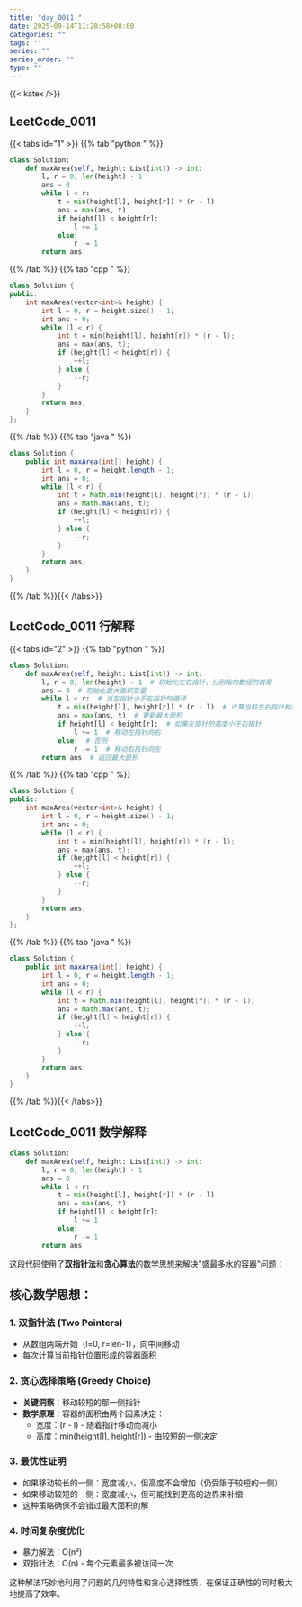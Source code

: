 ```yaml
---
title: "day_0011 "
date: 2025-09-14T11:28:58+08:00
categories: ""
tags: ""
series: ""
series_order: ""
type: ""
---
```


{{< katex />}}


## LeetCode_0011 

{{< tabs id="1" >}}
{{% tab "python " %}}

```python 
class Solution:
    def maxArea(self, height: List[int]) -> int:
        l, r = 0, len(height) - 1
        ans = 0
        while l < r:
            t = min(height[l], height[r]) * (r - l)
            ans = max(ans, t)
            if height[l] < height[r]:
                l += 1
            else:
                r -= 1
        return ans 
```

{{% /tab %}}
{{% tab "cpp " %}}

```cpp 
class Solution {
public:
    int maxArea(vector<int>& height) {
        int l = 0, r = height.size() - 1;
        int ans = 0;
        while (l < r) {
            int t = min(height[l], height[r]) * (r - l);
            ans = max(ans, t);
            if (height[l] < height[r]) {
                ++l;
            } else {
                --r;
            }
        }
        return ans;
    }
}; 
```

{{% /tab %}}
{{% tab "java " %}}

```java 
class Solution {
    public int maxArea(int[] height) {
        int l = 0, r = height.length - 1;
        int ans = 0;
        while (l < r) {
            int t = Math.min(height[l], height[r]) * (r - l);
            ans = Math.max(ans, t);
            if (height[l] < height[r]) {
                ++l;
            } else {
                --r;
            }
        }
        return ans;
    }
} 
```

{{% /tab %}}{{< /tabs>}}

## LeetCode_0011  行解释

{{< tabs id="2" >}}
{{% tab "python " %}}

```python
class Solution:
    def maxArea(self, height: List[int]) -> int:
        l, r = 0, len(height) - 1  # 初始化左右指针，分别指向数组的首尾
        ans = 0  # 初始化最大面积变量
        while l < r:  # 当左指针小于右指针时循环
            t = min(height[l], height[r]) * (r - l)  # 计算当前左右指针构成的容器面积
            ans = max(ans, t)  # 更新最大面积
            if height[l] < height[r]:  # 如果左指针的高度小于右指针
                l += 1  # 移动左指针向右
            else:  # 否则
                r -= 1  # 移动右指针向左
        return ans  # 返回最大面积
```

{{% /tab %}}
{{% tab "cpp " %}}

```cpp 
class Solution {
public:
    int maxArea(vector<int>& height) {
        int l = 0, r = height.size() - 1;
        int ans = 0;
        while (l < r) {
            int t = min(height[l], height[r]) * (r - l);
            ans = max(ans, t);
            if (height[l] < height[r]) {
                ++l;
            } else {
                --r;
            }
        }
        return ans;
    }
}; 
```

{{% /tab %}}
{{% tab "java " %}}

```java 
class Solution {
    public int maxArea(int[] height) {
        int l = 0, r = height.length - 1;
        int ans = 0;
        while (l < r) {
            int t = Math.min(height[l], height[r]) * (r - l);
            ans = Math.max(ans, t);
            if (height[l] < height[r]) {
                ++l;
            } else {
                --r;
            }
        }
        return ans;
    }
} 
```

{{% /tab %}}{{< /tabs>}}

## LeetCode_0011  数学解释

```python 
class Solution:
    def maxArea(self, height: List[int]) -> int:
        l, r = 0, len(height) - 1
        ans = 0
        while l < r:
            t = min(height[l], height[r]) * (r - l)
            ans = max(ans, t)
            if height[l] < height[r]:
                l += 1
            else:
                r -= 1
        return ans 
```


这段代码使用了**双指针法**和**贪心算法**的数学思想来解决"盛最多水的容器"问题：

## 核心数学思想：

### 1. **双指针法 (Two Pointers)**
- 从数组两端开始（l=0, r=len-1），向中间移动
- 每次计算当前指针位置形成的容器面积

### 2. **贪心选择策略 (Greedy Choice)**
- **关键洞察**：移动较短的那一侧指针
- **数学原理**：容器的面积由两个因素决定：
  - 宽度：(r - l) - 随着指针移动而减小
  - 高度：min(height[l], height[r]) - 由较短的一侧决定

### 3. **最优性证明**
- 如果移动较长的一侧：宽度减小，但高度不会增加（仍受限于较短的一侧）
- 如果移动较短的一侧：宽度减小，但可能找到更高的边界来补偿
- 这种策略确保不会错过最大面积的解

### 4. **时间复杂度优化**
- 暴力解法：O(n²)
- 双指针法：O(n) - 每个元素最多被访问一次

这种解法巧妙地利用了问题的几何特性和贪心选择性质，在保证正确性的同时极大地提高了效率。

